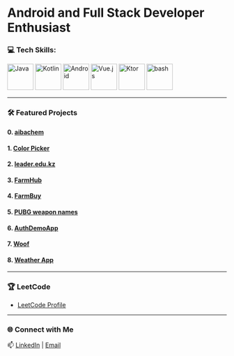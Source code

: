 # **Android and Full Stack Developer Enthusiast** 

### 💻 Tech Skills:
<p> 
  <img src="https://skillicons.dev/icons?i=java" alt="Java" width="60" height="60"/> 
  <img src="https://skillicons.dev/icons?i=kotlin" alt="Kotlin" width="60" height="60"/> 
  <img src="https://skillicons.dev/icons?i=androidstudio" alt="Android" width="60" height="60"/> 
  <img src="https://skillicons.dev/icons?i=vue" alt="Vue.js" width="60" height="60"/> 
  <img src="https://skillicons.dev/icons?i=ktor" alt="Ktor" width="60" height="60"/> 
  <img src="https://skillicons.dev/icons?i=bash" alt="bash" width="60" height="60"/>
</p>

---

### 🛠️ Featured Projects

#### **0. [aibachem](https://github.com/aibabroski/aibachem.git)**  

#### **1. [Color Picker](https://github.com/aibabroski/color_picker.git)**     

#### **2. [leader.edu.kz](https://github.com/aibabroski/leader_edu.git)**  

#### **3. [FarmHub](https://github.com/aibabroski/FarmHub.git)**  

#### **4. [FarmBuy](https://github.com/aibabroski/FarmBuy.git)**  

#### **5. [PUBG weapon names](https://github.com/aibabroski/pubg_weapon_names.git)**  

#### **6. [AuthDemoApp](https://github.com/aibabroski/AuthDemoApp.git)**  

#### **7. [Woof](https://github.com/aibabroski/woof_app.git)**  

#### **8. [Weather App](https://github.com/aibabroski/WeatherApp.git)**  

---

### 🏆 LeetCode
- [LeetCode Profile](https://leetcode.com/aibabroski/)  

---

### 🌐 Connect with Me
📫 [LinkedIn](https://www.linkedin.com/in/aibekmurat) | [Email](mailto:mr.aibek.developer@gmail.com)  
